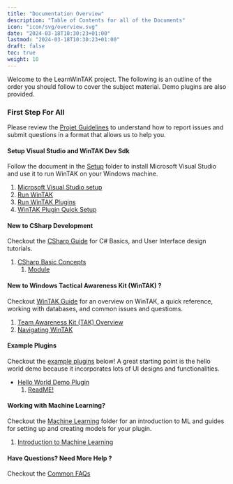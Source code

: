 ```yaml
---
title: "Documentation Overview"
description: "Table of Contents for all of the Documents"
icon: "icon/svg/overview.svg"
date: "2024-03-18T10:30:23+01:00"
lastmod: "2024-03-18T10:30:23+01:00"
draft: false
toc: true
weight: 10
---
```


Welcome to the LearnWinTAK project. The following is an outline of the order you should follow to cover the subject material. Demo plugins are also provided.

###  First Step For All

Please review the [Projet Guidelines](../guidelines/) to understand how to report issues and submit questions in a format that allows us to help you.

#### Setup Visual Studio and WinTAK Dev Sdk

Follow the document in the [Setup](../setup/) folder to install Microsoft Visual Studio and use it to run WinTAK on your Windows machine.

1. [Microsoft Visual Studio setup](../setup/visual_studio_setup/)
2. [Run WinTAK](../setup/run_wintak/)
3. [Run WinTAK Plugins](../setup/wintak_plugin/)
4. [WinTAK Plugin Quick Setup](../setup/quick_setup/)

#### New to CSharp Development

Checkout the [CSharp Guide](../csharp_development/) for C# Basics, and User Interface design tutorials.

1. [CSharp Basic Concepts](../csharp_development/csharp-basics/)
    1. [Module](../csharp_development/csharp-basics/#module)

#### New to Windows Tactical Awareness Kit (WinTAK) ?

Checkout [WinTAK Guide](../wintak_development/) for an overview on WinTAK, a quick reference, working with databases, and common issues and questioms.

1. [Team Awareness Kit (TAK) Overview](../wintak_development/tak_overview/)
2. [Navigating WinTAK](../wintak_development/wintak_quick_reference/)


#### Example Plugins

Checkout the [example plugins](../example_plugins/) below! A great starting point is the hello world demo because it incorporates lots of UI designs and functionalities.

- [Hello World Demo Plugin](../example_plugins/demo-hello-world/)
    1. [ReadME!](../example_plugins/demo-hello-world/readme/)

#### Working with Machine Learning?

Checkout the [Machine Learning](../machine_learning/) folder for an introduction to ML and guides for setting up and creating models for your plugin.

1. [Introduction to Machine Learning](../machine_learning/ml_overview/)

#### Have Questions? Need More Help ?

Checkout the [Common FAQs](common_issues_and_faqs/)